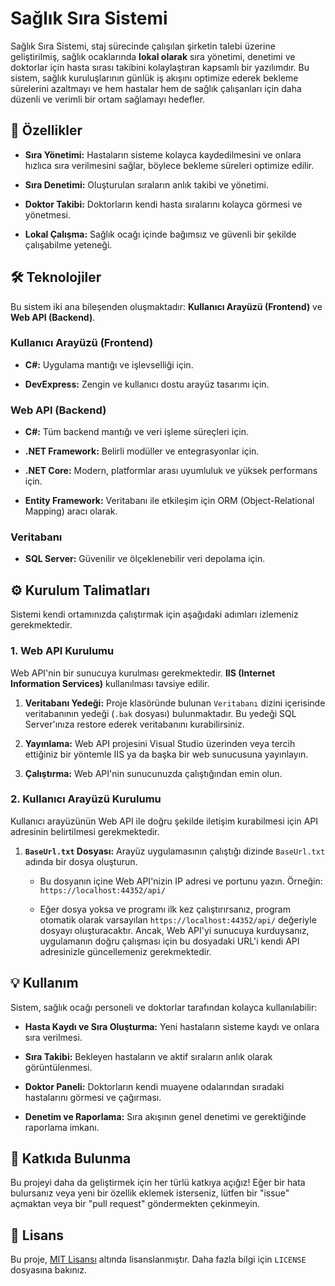 # Sağlık Sıra Sistemi

Sağlık Sıra Sistemi, staj sürecinde çalışılan şirketin talebi üzerine geliştirilmiş, sağlık ocaklarında **lokal olarak** sıra yönetimi, denetimi ve doktorlar için hasta sırası takibini kolaylaştıran kapsamlı bir yazılımdır. Bu sistem, sağlık kuruluşlarının günlük iş akışını optimize ederek bekleme sürelerini azaltmayı ve hem hastalar hem de sağlık çalışanları için daha düzenli ve verimli bir ortam sağlamayı hedefler.

## 🚀 Özellikler

* **Sıra Yönetimi:** Hastaların sisteme kolayca kaydedilmesini ve onlara hızlıca sıra verilmesini sağlar, böylece bekleme süreleri optimize edilir.

* **Sıra Denetimi:** Oluşturulan sıraların anlık takibi ve yönetimi.

* **Doktor Takibi:** Doktorların kendi hasta sıralarını kolayca görmesi ve yönetmesi.

* **Lokal Çalışma:** Sağlık ocağı içinde bağımsız ve güvenli bir şekilde çalışabilme yeteneği.

## 🛠️ Teknolojiler

Bu sistem iki ana bileşenden oluşmaktadır: **Kullanıcı Arayüzü (Frontend)** ve **Web API (Backend)**.

### Kullanıcı Arayüzü (Frontend)

* **C#:** Uygulama mantığı ve işlevselliği için.

* **DevExpress:** Zengin ve kullanıcı dostu arayüz tasarımı için.

### Web API (Backend)

* **C#:** Tüm backend mantığı ve veri işleme süreçleri için.

* **.NET Framework:** Belirli modüller ve entegrasyonlar için.

* **.NET Core:** Modern, platformlar arası uyumluluk ve yüksek performans için.

* **Entity Framework:** Veritabanı ile etkileşim için ORM (Object-Relational Mapping) aracı olarak.

### Veritabanı

* **SQL Server:** Güvenilir ve ölçeklenebilir veri depolama için.

## ⚙️ Kurulum Talimatları

Sistemi kendi ortamınızda çalıştırmak için aşağıdaki adımları izlemeniz gerekmektedir.

### 1. Web API Kurulumu

Web API'nin bir sunucuya kurulması gerekmektedir. **IIS (Internet Information Services)** kullanılması tavsiye edilir.

1. **Veritabanı Yedeği:** Proje klasöründe bulunan `Veritabanı` dizini içerisinde veritabanının yedeği (`.bak` dosyası) bulunmaktadır. Bu yedeği SQL Server'ınıza restore ederek veritabanını kurabilirsiniz.

2. **Yayınlama:** Web API projesini Visual Studio üzerinden veya tercih ettiğiniz bir yöntemle IIS ya da başka bir web sunucusuna yayınlayın.

3. **Çalıştırma:** Web API'nin sunucunuzda çalıştığından emin olun.

### 2. Kullanıcı Arayüzü Kurulumu

Kullanıcı arayüzünün Web API ile doğru şekilde iletişim kurabilmesi için API adresinin belirtilmesi gerekmektedir.

1. **`BaseUrl.txt` Dosyası:** Arayüz uygulamasının çalıştığı dizinde `BaseUrl.txt` adında bir dosya oluşturun.

   * Bu dosyanın içine Web API'nizin IP adresi ve portunu yazın. Örneğin: `https://localhost:44352/api/`

   * Eğer dosya yoksa ve programı ilk kez çalıştırırsanız, program otomatik olarak varsayılan `https://localhost:44352/api/` değeriyle dosyayı oluşturacaktır. Ancak, Web API'yi sunucuya kurduysanız, uygulamanın doğru çalışması için bu dosyadaki URL'i kendi API adresinizle güncellemeniz gerekmektedir.

## 💡 Kullanım

Sistem, sağlık ocağı personeli ve doktorlar tarafından kolayca kullanılabilir:

* **Hasta Kaydı ve Sıra Oluşturma:** Yeni hastaların sisteme kaydı ve onlara sıra verilmesi.

* **Sıra Takibi:** Bekleyen hastaların ve aktif sıraların anlık olarak görüntülenmesi.

* **Doktor Paneli:** Doktorların kendi muayene odalarından sıradaki hastalarını görmesi ve çağırması.

* **Denetim ve Raporlama:** Sıra akışının genel denetimi ve gerektiğinde raporlama imkanı.

## 🤝 Katkıda Bulunma

Bu projeyi daha da geliştirmek için her türlü katkıya açığız! Eğer bir hata bulursanız veya yeni bir özellik eklemek isterseniz, lütfen bir "issue" açmaktan veya bir "pull request" göndermekten çekinmeyin.

## 📄 Lisans

Bu proje, [MIT Lisansı](https://opensource.org/licenses/MIT) altında lisanslanmıştır. Daha fazla bilgi için `LICENSE` dosyasına bakınız.
